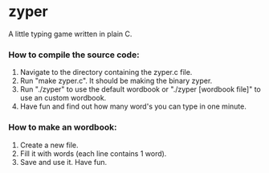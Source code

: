 # zyper
A little typing game written in plain C.

### How to compile the source code:
1. Navigate to the directory containing the zyper.c file.
2. Run "make zyper.c". It should be making the binary zyper.
3. Run "./zyper" to use the default wordbook or "./zyper [wordbook file]" to use an custom wordbook.
4. Have fun and find out how many word's you can type in one minute.

### How to make an wordbook:
1. Create a new file.
2. Fill it with words (each line contains 1 word).
3. Save and use it. Have fun.

